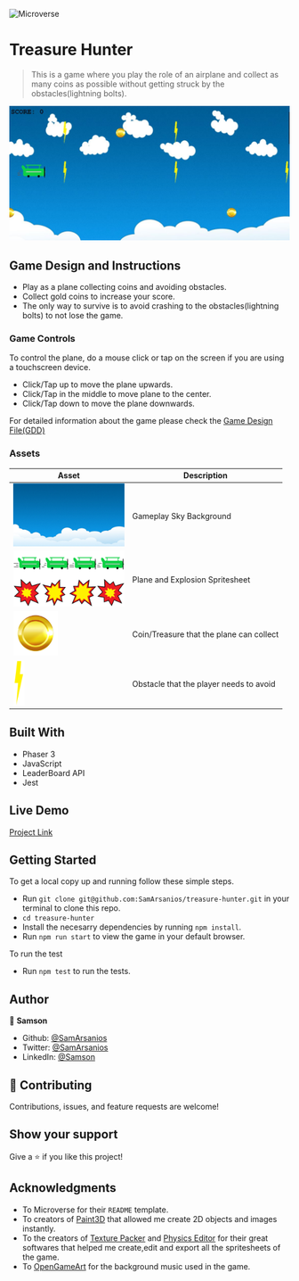 
![Microverse](https://img.shields.io/badge/-Microverse-6F23FF?style=for-the-badge)

# Treasure Hunter
> This is a game where you play the role of an airplane and collect as many coins as possible without getting struck by the obstacles(lightning bolts).

![img](https://github.com/SamArsanios/treasure-hunter/blob/game/dist/assets/screenshot-1.JPG)

## Game Design and Instructions

- Play as a plane collecting coins and avoiding obstacles.
- Collect gold coins to increase your score.
- The only way to survive is to avoid crashing to the obstacles(lightning bolts) to not lose the game.

### Game Controls

To control the plane, do a mouse click or tap on the screen if you are using a touchscreen device.

- Click/Tap up to move the plane upwards.
- Click/Tap in the middle to move plane to the center.
- Click/Tap down to move the plane downwards.

For detailed information about the game please check the [Game Design File(GDD)](https://github.com/SamArsanios/treasure-hunter/blob/game/docs/game-design.txt)

### Assets

|Asset                                      |Description                            |
|-------------------------------------------|---------------------------------------|
|<img src="./dist/assets/blue.png" width="200">          |Gameplay Sky Background|
|<img src="./dist/assets/plane.png" width="200"> |Plane and Explosion Spritesheet   |
|<img src="./dist/assets/coin.png" width="80" >|Coin/Treasure that the plane can collect                       |
|<img src="./dist/assets/obstacle.png" height="80" width="20">       |Obstacle that the player needs to avoid |

## Built With

- Phaser 3 
- JavaScript
- LeaderBoard API
- Jest

## Live Demo
[Project Link](https://peaceful-tereshkova-883d6e.netlify.app/)

## Getting Started

To get a local copy up and running follow these simple steps.

- Run `git clone git@github.com:SamArsanios/treasure-hunter.git` in your terminal to clone this repo.
- `cd treasure-hunter`
- Install the necesarry dependencies by running `npm install`.
- Run `npm run start` to view the game in your default browser.

To run the test

- Run `npm test` to run the tests.

## Author

👤 **Samson**

- Github: [@SamArsanios](https://github.com/SamArsanios)
- Twitter: [@SamArsanios](https://twitter.com/SamArsanios)
- LinkedIn: [@Samson](https://www.linkedin.com/in/samson-kibrom/)

## 🤝 Contributing

Contributions, issues, and feature requests are welcome!

## Show your support

Give a ⭐️ if you like this project!

## Acknowledgments

- To Microverse for their `README` template.
- To creators of [Paint3D](https://www.microsoft.com/en-us/p/paint-3d/9nblggh5fv99?activetab=pivot:overviewtab) that allowed me create 2D objects and images instantly.
- To the creators of [Texture Packer](https://www.codeandweb.com/texturepacker) and [Physics Editor](https://www.codeandweb.com/physicseditor) for their great softwares that helped me create,edit and export all the spritesheets of the game.
- To [OpenGameArt](https://opengameart.org/) for the background music used in the game.
